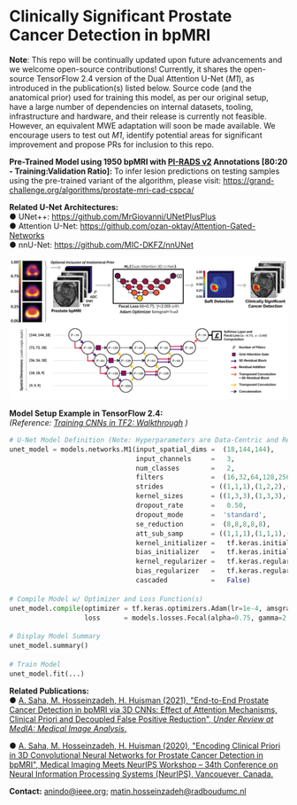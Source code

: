 # Clinically Significant Prostate Cancer Detection in bpMRI

**Note**: This repo will be continually updated upon future advancements and we welcome open-source contributions! Currently, it shares the open-source TensorFlow 2.4 version of the Dual Attention U-Net (*M1*), as introduced in the publication(s) listed below. Source code (and the anatomical prior) used for training this model, as per our original setup, have a large number of dependencies on internal datasets, tooling, infrastructure and hardware, and their release is currently not feasible. However, an equivalent MWE adaptation will soon be made available. We encourage users to test out *M1*, identify potential areas for significant improvement and propose PRs for inclusion to this repo.

**Pre-Trained Model using 1950 bpMRI with [PI-RADS v2](https://www.sciencedirect.com/science/article/pii/S0302283815008489?via%3Dihub) Annotations [80:20 - Training:Validation Ratio]:** To infer lesion predictions on testing samples using the pre-trained variant of the algorithm, please visit: https://grand-challenge.org/algorithms/prostate-mri-cad-cspca/

**Related U-Net Architectures:**  
  ● UNet++: https://github.com/MrGiovanni/UNetPlusPlus  
  ● Attention U-Net: https://github.com/ozan-oktay/Attention-Gated-Networks  
  ● nnU-Net: https://github.com/MIC-DKFZ/nnUNet  

<kbd>![schematic](docs/image-1.png)</kbd>

**Model Setup Example in TensorFlow 2.4:**  
*(Reference: [Training CNNs in TF2: Walkthrough](https://www.tensorflow.org/tutorials/images/cnn) )*
```python
# U-Net Model Definition (Note: Hyperparameters are Data-Centric and Require Adequate Tuning for Optimal Performance)
unet_model = models.networks.M1(input_spatial_dims =  (18,144,144),            
                                input_channels     =   3,
                                num_classes        =   2,                       
                                filters            =  (16,32,64,128,256),   
                                strides            = ((1,1,1),(1,2,2),(1,2,2),(2,2,2),(1,2,2)),  
                                kernel_sizes       = ((1,3,3),(1,3,3),(3,3,3),(3,3,3),(3,3,3)),  
                                dropout_rate       =   0.50,       
                                dropout_mode       =  'standard',
                                se_reduction       =  (8,8,8,8,8),
                                att_sub_samp       = ((1,1,1),(1,1,1),(1,1,1)),
                                kernel_initializer =   tf.keras.initializers.Orthogonal(gain=1.0), 
                                bias_initializer   =   tf.keras.initializers.TruncatedNormal(mean=0.0, stddev=0.001),
                                kernel_regularizer =   tf.keras.regularizers.l2(1e-4),
                                bias_regularizer   =   tf.keras.regularizers.l2(1e-4),     
                                cascaded           =   False)  

# Compile Model w/ Optimizer and Loss Function(s)
unet_model.compile(optimizer = tf.keras.optimizers.Adam(lr=1e-4, amsgrad=True), 
                   loss      = models.losses.Focal(alpha=0.75, gamma=2.00).loss)

# Display Model Summary
unet_model.summary()

# Train Model
unet_model.fit(...)
```

**Related Publications:**  
● [A. Saha, M. Hosseinzadeh, H. Huisman (2021), "End-to-End Prostate Cancer Detection in bpMRI via 3D CNNs: Effect of Attention Mechanisms, Clinical Priori and Decoupled False
  Positive Reduction", *Under Review at MedIA: Medical Image Analysis*.](https://arxiv.org/abs/2101.03244)

● [A. Saha, M. Hosseinzadeh, H. Huisman (2020), "Encoding Clinical Priori in 3D Convolutional Neural Networks for Prostate Cancer Detection in bpMRI", Medical Imaging Meets
  NeurIPS Workshop – 34th Conference on Neural Information Processing Systems (NeurIPS), Vancouever, Canada.](https://arxiv.org/abs/2011.00263)
  
**Contact:** anindo@ieee.org; matin.hosseinzadeh@radboudumc.nl 



